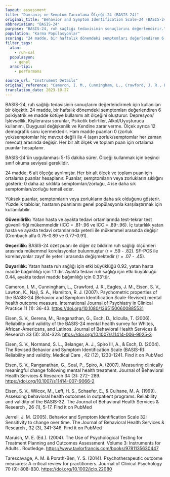 ```yaml
---
layout: assessment
title: "Davranış ve Semptom Tanımlama Ölçeği-24 (BASIS-24)"
original_title: "Behavior and Symptom Identification Scale-24 (BASIS-24)"
abbreviation: "BASIS-24"
purpose: "BASIS-24, ruh sağlığı tedavisinin sonuçlarını değerlendirir."
population: "Karma Popülasyonlar"
scoring: "24 madde, bir haftalık dönemdeki semptomları değerlendiren 6 psikiyatrik ve madde kötüye kullanımı alt ölçeğini oluşturur: 1) Depresyon/İşlevsellik 2) Kişilerarası sorunlar 3) Psikotik belirtiler 4) Alkol/Uyuşturucu kullanımı 5) Duygusal değişkenlik 6) Kendine zarar verme. Ham madde puanları 0 (zorluk yok/semptomlar hiç mevcut değil) ile 4 (aşırı zorluk/semptomlar her zaman mevcut) arasında değişir. Her bir alt ölçek ve toplam puan için ortalama puanlar hesaplanır."
filter_tags:
  alan:
    - ruh-sal
  populasyon:
    - genel
  arac-tipi:
    - performans

source_url: "Instrument Details"
original_reference: "Cameron, I. M., Cunningham, L., Crawford, J. R., Eagles, J. M., Eisen, S. V., Lawton, K., Naji, S. A., Hamilton, R. J. (2007). Psychometric properties of the BASIS-24 (Behavior and Symptom Identification Scale-Revised) mental health outcome measure. International Journal of Psychiatry in Clinical Practice 11 (1): 36-43. https://doi.org/10.1080/13651500600885531"
translation_date: 2023-10-27
---
```




BASIS-24, ruh sağlığı tedavisinin sonuçlarını değerlendirmek için kullanılan bir ölçektir. 24 madde, bir haftalık dönemdeki semptomları değerlendiren 6 psikiyatrik ve madde kötüye kullanımı alt ölçeğini oluşturur: Depresyon/İşlevsellik, Kişilerarası sorunlar, Psikotik belirtiler, Alkol/Uyuşturucu kullanımı, Duygusal değişkenlik ve Kendine zarar verme. Ölçek ayrıca 12 demografik soru içermektedir. Ham madde puanları 0 (zorluk yok/semptomlar hiç mevcut değil) ile 4 (aşırı zorluk/semptomlar her zaman mevcut) arasında değişir. Her bir alt ölçek ve toplam puan için ortalama puanlar hesaplanır.


BASIS-24'ün uygulanması 5-15 dakika sürer. Ölçeği kullanmak için beşinci sınıf okuma seviyesi gereklidir.


24 madde, 6 alt ölçeğe ayrılmıştır. Her bir alt ölçek ve toplam puan için ortalama puanlar hesaplanır. Puanlar, semptomların veya zorlukların sıklığını gösterir; 0 daha az sıklıkta semptomları/zorluğu, 4 ise daha sık semptomları/zorluğu temsil eder.


Yüksek puanlar, semptomların veya zorlukların daha sık olduğunu gösterir. Yüzdelik tablolar, hastanın puanlarını genel popülasyonla karşılaştırmak için kullanılabilir.


**Güvenilirlik:** Yatan hasta ve ayakta tedavi ortamlarında test-tekrar test güvenilirliği mükemmeldir (ICC = .81-.96 ve ICC = .89-.96). İç tutarlılık yatan hasta ve ayakta tedavi ortamlarında yeterli ile mükemmel arasında değişir (Cronbach alfa 0.75-0.89 ve 0.77-0.91).

**Geçerlilik:** BASIS-24 özet puanı ile diğer öz bildirim ruh sağlığı ölçümleri arasında mükemmel korelasyonlar bulunmuştur (r = .59 - .82). SF-PCS ile korelasyonlar zayıf ile yeterli arasında değişmektedir (r = .07 - .45).

**Duyarlılık:** Yatan hasta ruh sağlığı için etki büyüklüğü 0.92, yatan hasta madde bağımlılığı için 1.1'dir. Ayakta tedavi ruh sağlığı için etki büyüklüğü 0.44, ayakta tedavi madde bağımlılığı için 0.33'tür.


Cameron, I. M., Cunningham, L., Crawford, J. R., Eagles, J. M., Eisen, S. V., Lawton, K., Naji, S. A., Hamilton, R. J. (2007). Psychometric properties of the BASIS-24 (Behavior and Symptom Identification Scale-Revised) mental health outcome measure.
International Journal of Psychiatry in Clinical Practice 11
(1): 36-43.
https://doi.org/10.1080/13651500600885531

Eisen, S. V., Gerena, M., Ranganathan, G., Esch, D., Idiculla, T. (2006). Reliability and validity of the BASIS-24 mental health survey for Whites, African-Americans, and Latinos.
Journal of Behavioral Health Services & Research 33
(3): 304-323.
https://doi.org/10.1007/s11414-006-9025-3

Eisen, S. V., Normand, S. L., Belanger, A. J., Spiro III, A., & Esch, D. (2004). The Revised Behavior and Symptom Identification Scale (BASIS-R): Reliability and validity.
Medical Care
,
42
(12), 1230-1241.
Find it on PubMed

Eisen, S. V., Ranganathan, G., Seal, P., Spiro, A. (2007). Measuring clinically meaningful change following mental health treatment.
Journal of Behavioral Health Services & Research 34
(3): 272- 289.
https://doi.org/10.1007/s11414-007-9066-2

Eisen, S. V., Wilcox, M., Leff, H. S., Schaefer, E., & Culhane, M. A. (1999). Assessing behavioral health outcomes in outpatient programs: Reliability and validity of the BASIS-32.
The Journal of Behavioral Health Services & Research
,
26
(1), 5-17.
Find it on PubMed

Jerrell, J. M. (2005). Behavior and Symptom Identification Scale 32: Sensitivity to change over time.
The Journal of Behavioral Health Services & Research
,
32
(3), 341-346.
Find it on PubMed

Maruish, M. E. (Ed.). (2004).
The Use of Psychological Testing for Treatment Planning and Outcomes Assessment. Volume 3: Instruments for Adults
. Routledge.
https://www.taylorfrancis.com/books/9781135630447

Tarescavage, A. M. & Porath-Ben, Y. S. (2014). Psychotherapeutic outcome measures: A critical review for practitioners.
Journal of Clinical Psychology 70
(9): 808-830.
https://doi.org/10.1002/jclp.22080
```